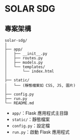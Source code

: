 # SOLAR SDG

## 專案架構

```
solar-sdg/
│
├── app/
│   ├── __init__.py
│   ├── routes.py
│   ├── models.py
│   └── templates/
│       └── index.html
│
├── static/
│   └── (靜態檔案如 CSS, JS, 圖片)
│
├── config.py
├── run.py
└── README.md
```

- `app/`：Flask 應用程式主目錄
- `static/`：靜態檔案
- `config.py`：設定檔
- `run.py`：啟動 Flask 應用程式
